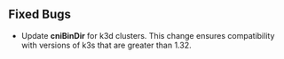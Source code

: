 ## Fixed Bugs

- Update **cniBinDir** for k3d clusters. This change ensures compatibility with versions of k3s that are greater than 1.32.